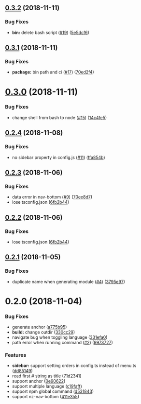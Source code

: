 <a name="0.3.2"></a>
## [0.3.2](https://github.com/wenqi73/nz-press/compare/0.3.0...0.3.2) (2018-11-11)


### Bug Fixes

* **bin:** delete bash script ([#19](https://github.com/wenqi73/nz-press/issues/19)) ([5e5dcf6](https://github.com/wenqi73/nz-press/commit/5e5dcf6))



<a name="0.3.1"></a>
## [0.3.1](https://github.com/ng-alliance/nz-press/compare/0.3.0...0.3.1) (2018-11-11)


### Bug Fixes

* **package:** bin path and ci ([#17](https://github.com/ng-alliance/nz-press/issues/17)) ([70ed2f4](https://github.com/ng-alliance/nz-press/commit/70ed2f4))



<a name="0.3.0"></a>
# [0.3.0](https://github.com/ng-alliance/nz-press/compare/0.2.4...0.3.0) (2018-11-11)


### Bug Fixes

* change shell from bash to node ([#15](https://github.com/ng-alliance/nz-press/issues/15)) ([14c4fe5](https://github.com/ng-alliance/nz-press/commit/14c4fe5))



## [0.2.4](https://github.com/ng-alliance/nz-press/compare/0.2.3...0.2.4) (2018-11-08)


### Bug Fixes

* no sidebar property in config.js ([#11](https://github.com/ng-alliance/nz-press/issues/11)) ([ffa854b](https://github.com/ng-alliance/nz-press/commit/ffa854b))



<a name="0.2.3"></a>
## [0.2.3](https://github.com/ng-alliance/nz-press/compare/0.2.1...0.2.3) (2018-11-06)


### Bug Fixes

* data error in nav-bottom ([#9](https://github.com/ng-alliance/nz-press/issues/9)) ([70ee8d7](https://github.com/ng-alliance/nz-press/commit/70ee8d7))
* lose tsconfig.json ([6fb2b44](https://github.com/ng-alliance/nz-press/commit/6fb2b44))



<a name="0.2.2"></a>
## [0.2.2](https://github.com/ng-alliance/nz-press/compare/0.2.1...0.2.2) (2018-11-06)


### Bug Fixes

* lose tsconfig.json ([6fb2b44](https://github.com/ng-alliance/nz-press/commit/6fb2b44))



## [0.2.1](https://github.com/wenqi73/nz-press/compare/0.2.0...0.2.1) (2018-11-05)


### Bug Fixes

* duplicate name when generating module ([#4](https://github.com/wenqi73/nz-press/issues/4)) ([3795e97](https://github.com/wenqi73/nz-press/commit/3795e97))



<a name="0.2.0"></a>
# 0.2.0 (2018-11-04)


### Bug Fixes

* generate anchor ([a775b95](https://github.com/wenqi73/nz-press/commit/a775b95))
* **build:** change outdir ([330cc29](https://github.com/wenqi73/nz-press/commit/330cc29))
* navigate bug when toggling language ([331efa0](https://github.com/wenqi73/nz-press/commit/331efa0))
* path error when running command ([#2](https://github.com/wenqi73/nz-press/issues/2)) ([9973727](https://github.com/wenqi73/nz-press/commit/9973727))


### Features

* **sidebar:** support setting orders in config.ts instead of menu.ts ([dd85149](https://github.com/wenqi73/nz-press/commit/dd85149))
* read first # string as title ([71d2341](https://github.com/wenqi73/nz-press/commit/71d2341))
* support anchor ([0e90622](https://github.com/wenqi73/nz-press/commit/0e90622))
* support multiple language ([c19faff](https://github.com/wenqi73/nz-press/commit/c19faff))
* support npm global command ([d531843](https://github.com/wenqi73/nz-press/commit/d531843))
* support nz-nav-bottom ([411e355](https://github.com/wenqi73/nz-press/commit/411e355))



